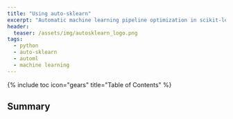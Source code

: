 ```yaml
---
title: "Using auto-sklearn"
excerpt: "Automatic machine learning pipeline optimization in scikit-learn."
header:
  teaser: /assets/img/autosklearn_logo.png
tags:
  - python
  - auto-sklearn
  - automl
  - machine learning
---
```


{% include toc icon="gears" title="Table of Contents" %}

## Summary

